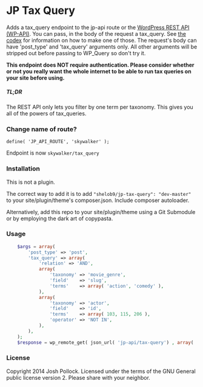 JP Tax Query
=====================

Adds a tax_query endpoint to the jp-api route or the [WordPress REST API (WP-API)](https://github.com/WP-API/WP-API). You can pass, in the body of the request a tax_query. See [the codex](http://codex.wordpress.org/Class_Reference/WP_Query#Taxonomy_Parameters) for information on how to make one of those. The request's body can have 'post_type' and 'tax_query' arguments only. All other arguments will be stripped out before passing to WP_Query so don't try it.

<strong>This endpoint does NOT require authentication. Please consider whether or not you really want the whole internet to be able to run tax queries on your site before using.</strong>

##### TL;DR
The REST API only lets you filter by one term per taxonomy. This gives you all of the powers of tax_queries.

### Change name of route?
`define( 'JP_API_ROUTE', 'skywalker' );`

Endpoint is now `skywalker/tax_query`

### Installation
This is not a plugin.

The correct way to add it is to add `"shelob9/jp-tax-query": "dev-master"` to your site/plugin/theme's composer.json. Include composer autoloader.

Alternatively, add this repo to your site/plugin/theme using a Git Submodule or by employing the dark art of copypasta. 


### Usage

```php
    $args = array(
    	'post_type' => 'post',
    	'tax_query' => array(
    		'relation' => 'AND',
    		array(
    			'taxonomy' => 'movie_genre',
    			'field'    => 'slug',
    			'terms'    => array( 'action', 'comedy' ),
    		),
    		array(
    			'taxonomy' => 'actor',
    			'field'    => 'id',
    			'terms'    => array( 103, 115, 206 ),
    			'operator' => 'NOT IN',
    		),
    	),
    );
    $response = wp_remote_get( json_url( 'jp-api/tax-query') , array( 'body' => json_encode( $args ) ) );
```


### License
Copyright 2014 Josh Pollock. Licensed under the terms of the GNU General public license version 2. Please share with your neighbor.


